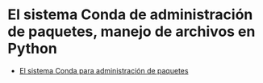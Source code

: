 # El sistema Conda de administración de paquetes, manejo de archivos en Python

- [El sistema Conda para administración de paquetes](https://tpb708-programacionsig-2020.github.io/leccion-08-conda-archivos/conda)
